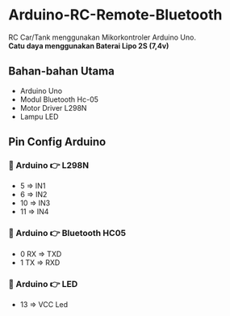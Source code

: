 # Arduino-RC-Remote-Bluetooth
RC Car/Tank menggunakan Mikorkontroler Arduino Uno. <br>
**Catu daya menggunakan  Baterai Lipo 2S (7,4v)** 

## Bahan-bahan Utama
- Arduino Uno
- Modul Bluetooth Hc-05
- Motor Driver L298N
- Lampu LED

## Pin Config Arduino
### 🔻 Arduino 👉 L298N
- 5  => IN1
- 6  => IN2
- 10 => IN3
- 11 => IN4

### 🔻 Arduino 👉 Bluetooth HC05
- 0 RX => TXD
- 1 TX => RXD

### 🔻 Arduino 👉 LED
- 13 => VCC Led
